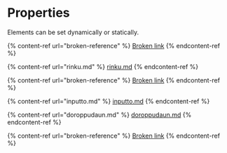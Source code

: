 # Properties

Elements can be set dynamically or statically.

{% content-ref url="broken-reference" %}
[Broken link](broken-reference)
{% endcontent-ref %}

{% content-ref url="rinku.md" %}
[rinku.md](rinku.md)
{% endcontent-ref %}

{% content-ref url="broken-reference" %}
[Broken link](broken-reference)
{% endcontent-ref %}

{% content-ref url="inputto.md" %}
[inputto.md](inputto.md)
{% endcontent-ref %}

{% content-ref url="doroppudaun.md" %}
[doroppudaun.md](doroppudaun.md)
{% endcontent-ref %}

{% content-ref url="broken-reference" %}
[Broken link](broken-reference)
{% endcontent-ref %}
